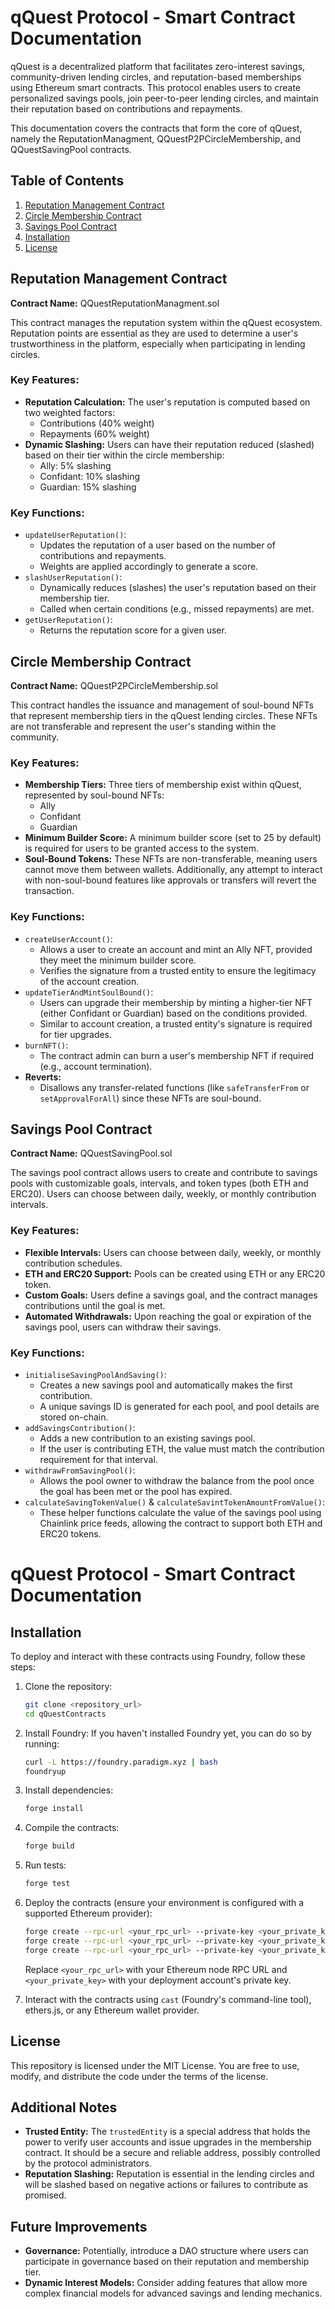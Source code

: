 # qQuest Protocol - Smart Contract Documentation

qQuest is a decentralized platform that facilitates zero-interest savings, community-driven lending circles, and reputation-based memberships using Ethereum smart contracts. This protocol enables users to create personalized savings pools, join peer-to-peer lending circles, and maintain their reputation based on contributions and repayments.

This documentation covers the contracts that form the core of qQuest, namely the ReputationManagment, QQuestP2PCircleMembership, and QQuestSavingPool contracts.

## Table of Contents

1. [Reputation Management Contract](#reputation-management-contract)
2. [Circle Membership Contract](#circle-membership-contract)
3. [Savings Pool Contract](#savings-pool-contract)
4. [Installation](#installation)
5. [License](#license)

## Reputation Management Contract

**Contract Name:** QQuestReputationManagment.sol

This contract manages the reputation system within the qQuest ecosystem. Reputation points are essential as they are used to determine a user's trustworthiness in the platform, especially when participating in lending circles.

### Key Features:

- **Reputation Calculation:** The user's reputation is computed based on two weighted factors:
  - Contributions (40% weight)
  - Repayments (60% weight)
- **Dynamic Slashing:** Users can have their reputation reduced (slashed) based on their tier within the circle membership:
  - Ally: 5% slashing
  - Confidant: 10% slashing
  - Guardian: 15% slashing

### Key Functions:

- `updateUserReputation()`:
  - Updates the reputation of a user based on the number of contributions and repayments.
  - Weights are applied accordingly to generate a score.
- `slashUserReputation()`:
  - Dynamically reduces (slashes) the user's reputation based on their membership tier.
  - Called when certain conditions (e.g., missed repayments) are met.
- `getUserReputation()`:
  - Returns the reputation score for a given user.

## Circle Membership Contract

**Contract Name:** QQuestP2PCircleMembership.sol

This contract handles the issuance and management of soul-bound NFTs that represent membership tiers in the qQuest lending circles. These NFTs are not transferable and represent the user's standing within the community.

### Key Features:

- **Membership Tiers:** Three tiers of membership exist within qQuest, represented by soul-bound NFTs:
  - Ally
  - Confidant
  - Guardian
- **Minimum Builder Score:** A minimum builder score (set to 25 by default) is required for users to be granted access to the system.
- **Soul-Bound Tokens:** These NFTs are non-transferable, meaning users cannot move them between wallets. Additionally, any attempt to interact with non-soul-bound features like approvals or transfers will revert the transaction.

### Key Functions:

- `createUserAccount()`:
  - Allows a user to create an account and mint an Ally NFT, provided they meet the minimum builder score.
  - Verifies the signature from a trusted entity to ensure the legitimacy of the account creation.
- `updateTierAndMintSoulBound()`:
  - Users can upgrade their membership by minting a higher-tier NFT (either Confidant or Guardian) based on the conditions provided.
  - Similar to account creation, a trusted entity's signature is required for tier upgrades.
- `burnNFT()`:
  - The contract admin can burn a user's membership NFT if required (e.g., account termination).
- **Reverts:**
  - Disallows any transfer-related functions (like `safeTransferFrom` or `setApprovalForAll`) since these NFTs are soul-bound.

## Savings Pool Contract

**Contract Name:** QQuestSavingPool.sol

The savings pool contract allows users to create and contribute to savings pools with customizable goals, intervals, and token types (both ETH and ERC20). Users can choose between daily, weekly, or monthly contribution intervals.

### Key Features:

- **Flexible Intervals:** Users can choose between daily, weekly, or monthly contribution schedules.
- **ETH and ERC20 Support:** Pools can be created using ETH or any ERC20 token.
- **Custom Goals:** Users define a savings goal, and the contract manages contributions until the goal is met.
- **Automated Withdrawals:** Upon reaching the goal or expiration of the savings pool, users can withdraw their savings.

### Key Functions:

- `initialiseSavingPoolAndSaving()`:
  - Creates a new savings pool and automatically makes the first contribution.
  - A unique savings ID is generated for each pool, and pool details are stored on-chain.
- `addSavingsContribution()`:
  - Adds a new contribution to an existing savings pool.
  - If the user is contributing ETH, the value must match the contribution requirement for that interval.
- `withdrawFromSavingPool()`:
  - Allows the pool owner to withdraw the balance from the pool once the goal has been met or the pool has expired.
- `calculateSavingTokenValue()` & `calculateSavintTokenAmountFromValue()`:
  - These helper functions calculate the value of the savings pool using Chainlink price feeds, allowing the contract to support both ETH and ERC20 tokens.

# qQuest Protocol - Smart Contract Documentation

## Installation

To deploy and interact with these contracts using Foundry, follow these steps:

1. Clone the repository:

   ```bash
   git clone <repository_url>
   cd qQuestContracts
   ```

2. Install Foundry:
   If you haven't installed Foundry yet, you can do so by running:

   ```bash
   curl -L https://foundry.paradigm.xyz | bash
   foundryup
   ```

3. Install dependencies:

   ```bash
   forge install
   ```

4. Compile the contracts:

   ```bash
   forge build
   ```

5. Run tests:

   ```bash
   forge test
   ```

6. Deploy the contracts (ensure your environment is configured with a supported Ethereum provider):

   ```bash
   forge create --rpc-url <your_rpc_url> --private-key <your_private_key> src/QQuestReputationManagment.sol:QQuestReputationManagment
   forge create --rpc-url <your_rpc_url> --private-key <your_private_key> src/QQuestP2PCircleMembership.sol:QQuestP2PCircleMembership
   forge create --rpc-url <your_rpc_url> --private-key <your_private_key> src/QQuestSavingPool.sol:QQuestSavingPool
   ```

   Replace `<your_rpc_url>` with your Ethereum node RPC URL and `<your_private_key>` with your deployment account's private key.

7. Interact with the contracts using `cast` (Foundry's command-line tool), ethers.js, or any Ethereum wallet provider.

## License

This repository is licensed under the MIT License. You are free to use, modify, and distribute the code under the terms of the license.

## Additional Notes

- **Trusted Entity:** The `trustedEntity` is a special address that holds the power to verify user accounts and issue upgrades in the membership contract. It should be a secure and reliable address, possibly controlled by the protocol administrators.
- **Reputation Slashing:** Reputation is essential in the lending circles and will be slashed based on negative actions or failures to contribute as promised.

## Future Improvements

- **Governance:** Potentially, introduce a DAO structure where users can participate in governance based on their reputation and membership tier.
- **Dynamic Interest Models:** Consider adding features that allow more complex financial models for advanced savings and lending mechanics.
